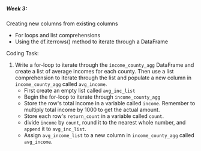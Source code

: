 ##### Week 3:

Creating new columns from existing columns
 - For loops and list comprehensions
 - Using the df.iterrows() method to iterate through a DataFrame
  

Coding Task:
1. Write a for-loop to iterate through the `income_county_agg` DataFrame and create a list of average incomes for each county. Then use a list comprehension to iterate through the list and populate a new column in `income_county_agg` called `avg_income`. 
    - First create an empty list called `avg_inc_list` 
    - Begin the for-loop to iterate through `income_county_agg` 
    - Store the row's total income in a variable called `income`. Remember to multiply total income by 1000 to get the actual amount.
    - Store each row's `return_count` in a variable called `count`.
    - divide `income` by `count`, round it to the nearest whole number, and `append` it to `avg_inc_list`.
    - Assign `avg_income_list` to a new column in `income_county_agg` called `avg_income`.
